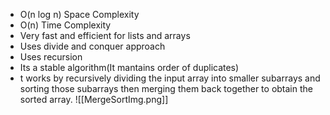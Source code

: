 - O(n log n) Space Complexity
- O(n) Time Complexity
- Very fast and efficient for lists and arrays
- Uses divide and conquer approach
- Uses recursion
- Its a stable algorithm(It mantains order of duplicates)
- t works by recursively dividing the input array into smaller subarrays and sorting those subarrays then merging them back together to obtain the sorted array.
![[MergeSortImg.png]]
